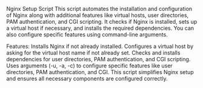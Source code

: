 Nginx Setup Script
This script automates the installation and configuration of Nginx along with additional features like virtual hosts, user directories, PAM authentication, and CGI scripting. It checks if Nginx is installed, sets up a virtual host if necessary, and installs the required dependencies. You can also configure specific features using command-line arguments.

Features:
Installs Nginx if not already installed.
Configures a virtual host by asking for the virtual host name if not already set.
Checks and installs dependencies for user directories, PAM authentication, and CGI scripting.
Uses arguments (-u, -a, -c) to configure specific features like user directories, PAM authentication, and CGI.
This script simplifies Nginx setup and ensures all necessary components are configured correctly.
